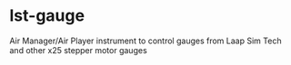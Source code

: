 # lst-gauge
 Air Manager/Air Player instrument to control gauges from Laap Sim Tech and other x25 stepper motor gauges
